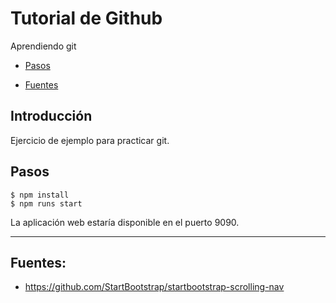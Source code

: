 # Tutorial de Github

Aprendiendo git

- [Pasos](#pasos)
    
- [Fuentes](#fuentes)
    
## Introducción

Ejercicio de ejemplo para practicar git.

## Pasos

    $ npm install
    $ npm runs start

La aplicación web estaría disponible en el puerto 9090.

---

## Fuentes:

+ https://github.com/StartBootstrap/startbootstrap-scrolling-nav